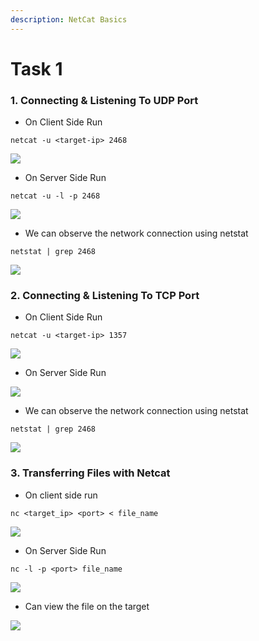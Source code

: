 ```yaml
---
description: NetCat Basics
---
```


# Task 1

### 1. Connecting & Listening To UDP Port

* On Client Side Run 

```text
netcat -u <target-ip> 2468
```

![](.gitbook/assets/1%20%282%29.png)

* On Server Side Run

```text
netcat -u -l -p 2468
```

![](.gitbook/assets/2%20%282%29.png)

* We can observe the network connection using netstat

```text
netstat | grep 2468
```

![](.gitbook/assets/3%20%281%29.png)

### 2. Connecting & Listening To TCP Port

* On Client Side Run 

```text
netcat -u <target-ip> 1357
```

![](.gitbook/assets/1%20%281%29.png)

* On Server Side Run

![](.gitbook/assets/2%20%281%29.png)

* We can observe the network connection using netstat

```text
netstat | grep 2468
```

![](.gitbook/assets/3.png)

### 3. Transferring Files with Netcat

* On client side run

```text
nc <target_ip> <port> < file_name
```

![](.gitbook/assets/1.png)

* On Server Side Run

```text
nc -l -p <port> file_name
```

![](.gitbook/assets/2.png)

* Can view the file on the target

![](.gitbook/assets/3%20%282%29.png)

### 

